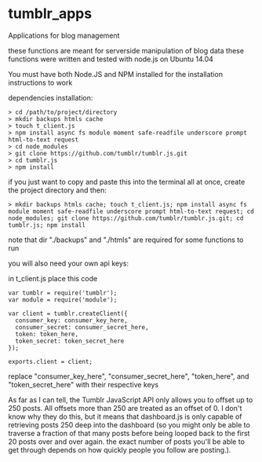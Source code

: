 # tumblr_apps
Applications for blog management

these functions are meant for serverside manipulation of blog data
these functions were written and tested with node.js on Ubuntu 14.04

You must have both Node.JS and NPM installed for the installation instructions to work 

dependencies installation:
```
> cd /path/to/project/directory
> mkdir backups htmls cache
> touch t_client.js
> npm install async fs module moment safe-readfile underscore prompt html-to-text request
> cd node_modules
> git clone https://github.com/tumblr/tumblr.js.git
> cd tumblr.js
> npm install
```

if you just want to copy and paste this into the terminal all at once, create the project directory and then:
```
> mkdir backups htmls cache; touch t_client.js; npm install async fs module moment safe-readfile underscore prompt html-to-text request; cd node_modules; git clone https://github.com/tumblr/tumblr.js.git; cd tumblr.js; npm install
```

note that dir "./backups" and "./htmls" are required for some functions to run

you will also need your own api keys:

in t_client.js place this code
```
var tumblr = require('tumblr');
var module = require('module');

var client = tumblr.createClient({
  consumer_key: consumer_key_here,
  consumer_secret: consumer_secret_here,
  token: token_here,
  token_secret: token_secret_here
});

exports.client = client;
```
replace "consumer_key_here", "consumer_secret_here", "token_here", and "token_secret_here" with their respective keys

As far as I can tell, the Tumblr JavaScript API only allows you to offset up to 250 posts. All offsets more than 250 are treated as an offset of 0. I don't know why they do this, but it means that dashboard.js is only capable of retrieving posts 250 deep into the dashboard (so you might only be able to traverse a fraction of that many posts before being looped back to the first 20 posts over and over again. the exact number of posts you'll be able to get through depends on how quickly people you follow are posting.).
 
